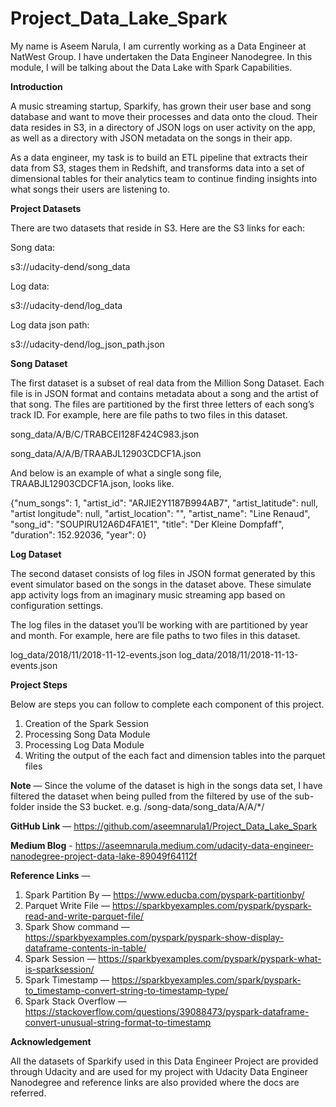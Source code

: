 # Project_Data_Lake_Spark
My name is Aseem Narula, I am currently working as a Data Engineer at NatWest Group. I have undertaken the Data Engineer Nanodegree. In this module, I will be talking about the Data Lake with Spark Capabilities.


**Introduction**

A music streaming startup, Sparkify, has grown their user base and song database and want to move their processes and data onto the cloud. Their data resides in S3, in a directory of JSON logs on user activity on the app, as well as a directory with JSON metadata on the songs in their app.

As a data engineer, my task is to build an ETL pipeline that extracts their data from S3, stages them in Redshift, and transforms data into a set of dimensional tables for their analytics team to continue finding insights into what songs their users are listening to.

**Project Datasets**

There are two datasets that reside in S3. Here are the S3 links for each:

Song data:

s3://udacity-dend/song_data

Log data:

s3://udacity-dend/log_data

Log data json path:

s3://udacity-dend/log_json_path.json

**Song Dataset**

The first dataset is a subset of real data from the Million Song Dataset. Each file is in JSON format and contains metadata about a song and the artist of that song. The files are partitioned by the first three letters of each song’s track ID. For example, here are file paths to two files in this dataset.

song_data/A/B/C/TRABCEI128F424C983.json

song_data/A/A/B/TRAABJL12903CDCF1A.json

And below is an example of what a single song file, TRAABJL12903CDCF1A.json, looks like.

{"num_songs": 1, "artist_id": "ARJIE2Y1187B994AB7", "artist_latitude": null, "artist longitude": null, "artist_location": "", "artist_name": "Line Renaud", "song_id": "SOUPIRU12A6D4FA1E1", "title": "Der Kleine Dompfaff", "duration": 152.92036, "year": 0}

**Log Dataset**

The second dataset consists of log files in JSON format generated by this event simulator based on the songs in the dataset above. These simulate app activity logs from an imaginary music streaming app based on configuration settings.

The log files in the dataset you’ll be working with are partitioned by year and month. For example, here are file paths to two files in this dataset.

log_data/2018/11/2018-11-12-events.json
log_data/2018/11/2018-11-13-events.json

**Project Steps**

Below are steps you can follow to complete each component of this project.

1. Creation of the Spark Session
2. Processing Song Data Module
3. Processing Log Data Module
4. Writing the output of the each fact and dimension tables into the parquet files

**Note** — Since the volume of the dataset is high in the songs data set, I have filtered the dataset when being pulled from the filtered by use of the sub-folder inside the S3 bucket.
e.g. /song-data/song_data/A/A/*/

**GitHub Link** — https://github.com/aseemnarula1/Project_Data_Lake_Spark

**Medium Blog** - https://aseemnarula.medium.com/udacity-data-engineer-nanodegree-project-data-lake-89049f64112f

**Reference Links** —

1. Spark Partition By — https://www.educba.com/pyspark-partitionby/
2. Parquet Write File — https://sparkbyexamples.com/pyspark/pyspark-read-and-write-parquet-file/
3. Spark Show command — https://sparkbyexamples.com/pyspark/pyspark-show-display-dataframe-contents-in-table/
4. Spark Session — https://sparkbyexamples.com/pyspark/pyspark-what-is-sparksession/
5. Spark Timestamp — https://sparkbyexamples.com/spark/pyspark-to_timestamp-convert-string-to-timestamp-type/
6. Spark Stack Overflow — https://stackoverflow.com/questions/39088473/pyspark-dataframe-convert-unusual-string-format-to-timestamp

**Acknowledgement**

All the datasets of Sparkify used in this Data Engineer Project are provided through Udacity and are used for my project with Udacity Data Engineer Nanodegree and reference links are also provided where the docs are referred.




